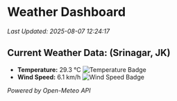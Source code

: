 
# Weather Dashboard

_Last Updated: 2025-08-07 12:24:17_

## Current Weather Data: (Srinagar, JK)
- **Temperature:** 29.3 °C ![Temperature Badge](https://img.shields.io/badge/Temperature-Medium%20Temp-green)
- **Wind Speed:** 6.1 km/h ![Wind Speed Badge](https://img.shields.io/badge/Wind%20Speed-Light%20Wind-blue)

*Powered by Open-Meteo API*
